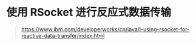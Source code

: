 # 使用 RSocket 进行反应式数据传输

> https://www.ibm.com/developerworks/cn/java/j-using-rsocket-for-reactive-data-transfer/index.html